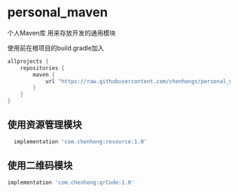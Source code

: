 # personal_maven
个人Maven库 用来存放开发的通用模块

使用前在根项目的build.gradle加入

```groovy
allprojects {
    repositories {
        maven {
            url "https://raw.githubusercontent.com/chenhongs/personal_maven/master"
        }
    }
}
```



## 使用资源管理模块

```groovy
  implementation 'com.chenhong:resource:1.0'
```

## 使用二维码模块

```groovy
implementation 'com.chenhong:qrCode:1.0'
```

